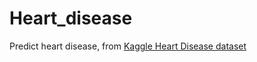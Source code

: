 # Heart_disease
Predict heart disease, from [Kaggle Heart Disease dataset](https://www.kaggle.com/datasets/johnsmith88/heart-disease-dataset)
